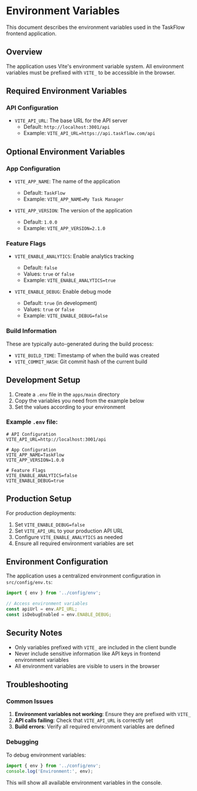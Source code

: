 # Environment Variables

This document describes the environment variables used in the TaskFlow frontend application.

## Overview

The application uses Vite's environment variable system. All environment variables must be prefixed with `VITE_` to be accessible in the browser.

## Required Environment Variables

### API Configuration

- `VITE_API_URL`: The base URL for the API server
  - Default: `http://localhost:3001/api`
  - Example: `VITE_API_URL=https://api.taskflow.com/api`

## Optional Environment Variables

### App Configuration

- `VITE_APP_NAME`: The name of the application
  - Default: `TaskFlow`
  - Example: `VITE_APP_NAME=My Task Manager`

- `VITE_APP_VERSION`: The version of the application
  - Default: `1.0.0`
  - Example: `VITE_APP_VERSION=2.1.0`

### Feature Flags

- `VITE_ENABLE_ANALYTICS`: Enable analytics tracking
  - Default: `false`
  - Values: `true` or `false`
  - Example: `VITE_ENABLE_ANALYTICS=true`

- `VITE_ENABLE_DEBUG`: Enable debug mode
  - Default: `true` (in development)
  - Values: `true` or `false`
  - Example: `VITE_ENABLE_DEBUG=false`

### Build Information

These are typically auto-generated during the build process:

- `VITE_BUILD_TIME`: Timestamp of when the build was created
- `VITE_COMMIT_HASH`: Git commit hash of the current build

## Development Setup

1. Create a `.env` file in the `apps/main` directory
2. Copy the variables you need from the example below
3. Set the values according to your environment

### Example `.env` file:

```env
# API Configuration
VITE_API_URL=http://localhost:3001/api

# App Configuration
VITE_APP_NAME=TaskFlow
VITE_APP_VERSION=1.0.0

# Feature Flags
VITE_ENABLE_ANALYTICS=false
VITE_ENABLE_DEBUG=true
```

## Production Setup

For production deployments:

1. Set `VITE_ENABLE_DEBUG=false`
2. Set `VITE_API_URL` to your production API URL
3. Configure `VITE_ENABLE_ANALYTICS` as needed
4. Ensure all required environment variables are set

## Environment Configuration

The application uses a centralized environment configuration in `src/config/env.ts`:

```typescript
import { env } from '../config/env';

// Access environment variables
const apiUrl = env.API_URL;
const isDebugEnabled = env.ENABLE_DEBUG;
```

## Security Notes

- Only variables prefixed with `VITE_` are included in the client bundle
- Never include sensitive information like API keys in frontend environment variables
- All environment variables are visible to users in the browser

## Troubleshooting

### Common Issues

1. **Environment variables not working**: Ensure they are prefixed with `VITE_`
2. **API calls failing**: Check that `VITE_API_URL` is correctly set
3. **Build errors**: Verify all required environment variables are defined

### Debugging

To debug environment variables:

```typescript
import { env } from '../config/env';
console.log('Environment:', env);
```

This will show all available environment variables in the console.
